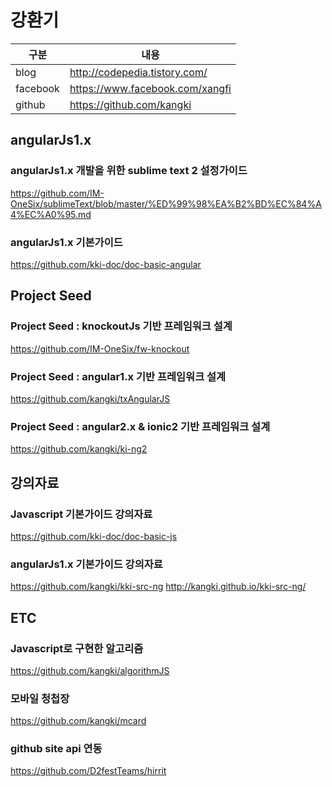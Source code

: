 # 강환기


| 구분 | 내용 |
|----|----|
| blog     | http://codepedia.tistory.com/   |
| facebook | https://www.facebook.com/xangfi |
| github   | https://github.com/kangki       |


## angularJs1.x

### angularJs1.x 개발을 위한 sublime text 2 설정가이드
https://github.com/IM-OneSix/sublimeText/blob/master/%ED%99%98%EA%B2%BD%EC%84%A4%EC%A0%95.md

### angularJs1.x 기본가이드
https://github.com/kki-doc/doc-basic-angular


## Project Seed

### Project Seed : knockoutJs 기반 프레임워크 설계
https://github.com/IM-OneSix/fw-knockout

### Project Seed : angular1.x 기반 프레임워크 설계
https://github.com/kangki/txAngularJS

### Project Seed : angular2.x & ionic2 기반 프레임워크 설계
https://github.com/kangki/ki-ng2

## 강의자료

### Javascript 기본가이드 강의자료
https://github.com/kki-doc/doc-basic-js

### angularJs1.x 기본가이드 강의자료
https://github.com/kangki/kki-src-ng
http://kangki.github.io/kki-src-ng/

## ETC

### Javascript로 구현한 알고리즘
https://github.com/kangki/algorithmJS

### 모바일 청첩장
https://github.com/kangki/mcard

### github site api 연동
https://github.com/D2festTeams/hirrit
